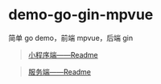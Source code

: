 # demo-go-gin-mpvue

简单 go demo，前端 mpvue，后端 gin

> [小程序端——Readme](https://github.com/chegio/demo-go-gin-mpvue/tree/master/mp-client)

> [服务端——Readme](https://github.com/chegio/demo-go-gin-mpvue/tree/master/server)
